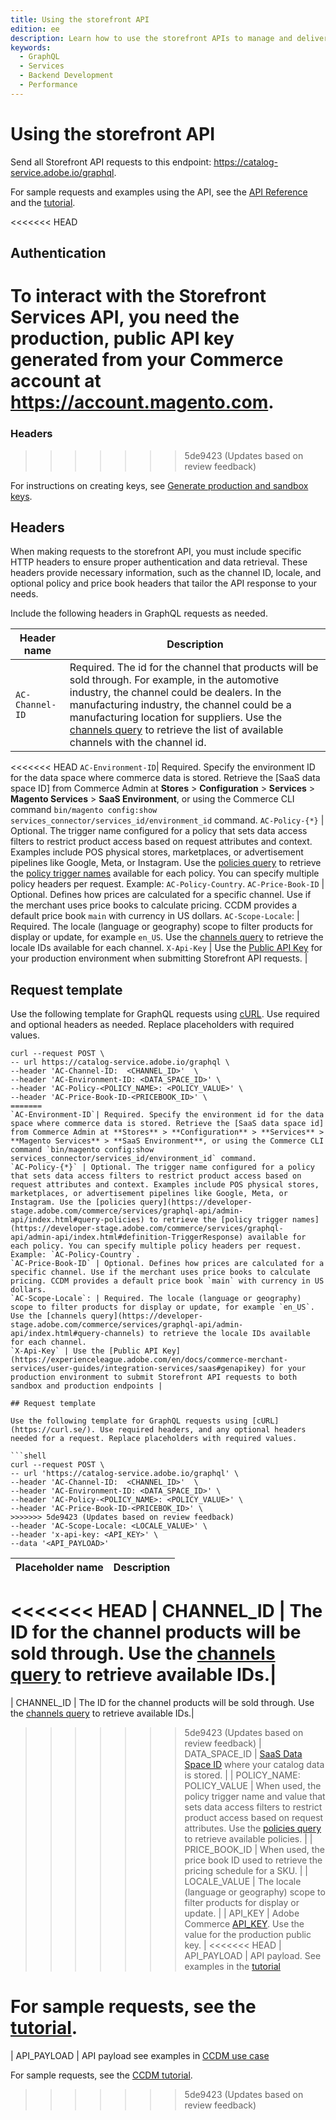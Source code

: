 ```yaml
---
title: Using the storefront API
edition: ee
description: Learn how to use the storefront APIs to manage and deliver product data to commerce storefronts or applications in the context of CCDM.
keywords:
  - GraphQL
  - Services
  - Backend Development
  - Performance
---
```


# Using the storefront API

Send all Storefront API requests to this endpoint: https://catalog-service.adobe.io/graphql.

<InlineAlert variant="info" slots="text"/>

For sample requests and examples using the API, see the [API Reference](api-reference.md) and the [tutorial](../ccdm-use-case.md).

<<<<<<< HEAD
## Authentication

To interact with the Storefront Services API, you need the production, public API key generated from your Commerce account at https://account.magento.com.
=======
### Headers
>>>>>>> 5de9423 (Updates based on review feedback)

For instructions on creating keys, see [Generate production and sandbox keys](https://experienceleague.adobe.com/en/docs/commerce-merchant-services/user-guides/integration-services/saas#genapikey).

## Headers

When making requests to the storefront API, you must include specific HTTP headers to ensure proper authentication and data retrieval. These headers provide necessary information, such as the channel ID, locale, and optional policy and price book headers that tailor the API response to your needs.

Include the following headers in GraphQL requests as needed.

Header name| Description
--- | ---
`AC-Channel-ID` | Required. The id for the channel that products will be sold through. For example, in the automotive industry, the channel could be dealers. In the manufacturing industry, the channel could be a manufacturing location for suppliers. Use the [channels query](https://developer-stage.adobe.com/commerce/services/graphql-api/admin-api/index.html#query-channels) to retrieve the list of available channels with the channel id.
<<<<<<< HEAD
`AC-Environment-ID`| Required. Specify the environment ID for the data space where commerce data is stored. Retrieve the [SaaS data space ID] from Commerce Admin at **Stores** > **Configuration** > **Services** > **Magento Services** > **SaaS Environment**, or using the Commerce CLI command `bin/magento config:show services_connector/services_id/environment_id` command.
`AC-Policy-{*}` | Optional. The trigger name configured for a policy that sets data access filters to restrict product access based on request attributes and context. Examples include POS physical stores, marketplaces, or advertisement pipelines like Google, Meta, or Instagram. Use the [policies query](https://developer-stage.adobe.com/commerce/services/graphql-api/admin-api/index.html#query-policies) to retrieve the [policy trigger names](https://developer-stage.adobe.com/commerce/services/graphql-api/admin-api/index.html#definition-TriggerResponse) available for each policy. You can specify multiple policy headers per request. Example: `AC-Policy-Country`.
`AC-Price-Book-ID` | Optional. Defines how prices are calculated for a specific channel. Use if the merchant uses price books to calculate pricing. CCDM provides a default price book `main` with currency in US dollars.
`AC-Scope-Locale`: | Required. The locale (language or geography) scope to filter products for display or update, for example `en_US`. Use the [channels query](https://developer-stage.adobe.com/commerce/services/graphql-api/admin-api/index.html#query-channels) to retrieve the locale IDs available for each channel.
`X-Api-Key` | Use the [Public API Key](https://experienceleague.adobe.com/en/docs/commerce-merchant-services/user-guides/integration-services/saas#genapikey) for your production environment when submitting Storefront API requests. |

## Request template

Use the following template for GraphQL requests using [cURL](https://curl.se/). Use required and optional headers as needed. Replace placeholders with required values.

```shell
curl --request POST \
-- url https://catalog-service.adobe.io/graphql \
--header 'AC-Channel-ID:  <CHANNEL_ID>'  \
--header 'AC-Environment-ID: <DATA_SPACE_ID>' \
--header 'AC-Policy-<POLICY_NAME>: <POLICY_VALUE>' \
--header 'AC-Price-Book-ID-<PRICEBOOK_ID>' \
=======
`AC-Environment-ID`| Required. Specify the environment id for the data space where commerce data is stored. Retrieve the [SaaS data space id] from Commerce Admin at **Stores** > **Configuration** > **Services** > **Magento Services** > **SaaS Environment**, or using the Commerce CLI command `bin/magento config:show services_connector/services_id/environment_id` command.
`AC-Policy-{*}` | Optional. The trigger name configured for a policy that sets data access filters to restrict product access based on request attributes and context. Examples include POS physical stores, marketplaces, or advertisement pipelines like Google, Meta, or Instagram. Use the [policies query](https://developer-stage.adobe.com/commerce/services/graphql-api/admin-api/index.html#query-policies) to retrieve the [policy trigger names](https://developer-stage.adobe.com/commerce/services/graphql-api/admin-api/index.html#definition-TriggerResponse) available for each policy. You can specify multiple policy headers per request. Example: `AC-Policy-Country`.
`AC-Price-Book-ID` | Optional. Defines how prices are calculated for a specific channel. Use if the merchant uses price books to calculate pricing. CCDM provides a default price book `main` with currency in US dollars.
`AC-Scope-Locale`: | Required. The locale (language or geography) scope to filter products for display or update, for example `en_US`. Use the [channels query](https://developer-stage.adobe.com/commerce/services/graphql-api/admin-api/index.html#query-channels) to retrieve the locale IDs available for each channel.
`X-Api-Key` | Use the [Public API Key](https://experienceleague.adobe.com/en/docs/commerce-merchant-services/user-guides/integration-services/saas#genapikey) for your production environment to submit Storefront API requests to both sandbox and production endpoints |

## Request template

Use the following template for GraphQL requests using [cURL](https://curl.se/). Use required headers, and any optional headers needed for a request. Replace placeholders with required values.

```shell
curl --request POST \
-- url 'https://catalog-service.adobe.io/graphql' \
--header 'AC-Channel-ID:  <CHANNEL_ID>'  \
--header 'AC-Environment-ID: <DATA_SPACE_ID>' \
--header 'AC-Policy-<POLICY_NAME>: <POLICY_VALUE>' \
--header 'AC-Price-Book-ID-<PRICEBOK_ID>' \
>>>>>>> 5de9423 (Updates based on review feedback)
--header 'AC-Scope-Locale: <LOCALE_VALUE>' \
--header 'x-api-key: <API_KEY>' \
--data '<API_PAYLOAD>'
```

| Placeholder name | Description                                                                                                     |
|------------------|-----------------------------------------------------------------------------------------------------------------|
<<<<<<< HEAD
| CHANNEL_ID     | The ID for the channel products will be sold through. Use the [channels query](https://developer-stage.adobe.com/commerce/services/graphql-api/admin-api/index.html#query-channels) to retrieve available IDs.|
=======
| CHANNEL_ID     | The ID for the channel products will be sold through. Use the [channels query](https://developer-stage.adobe.com/commerce/services/graphql-api/admin-api/index) to retrieve available IDs.|
>>>>>>> 5de9423 (Updates based on review feedback)
| DATA_SPACE_ID    | [SaaS Data Space ID](https://experienceleague.adobe.com/en/docs/commerce-merchant-services/user-guides/integration-services/saas#saas-data-space-provisioning) where your catalog data is stored.                                               |
| POLICY_NAME: POLICY_VALUE | When used, the policy trigger name and value that sets data access filters to restrict product access based on request attributes. Use the [policies query](https://developer-stage.adobe.com/commerce/services/graphql-api/admin-api/index.html#query-policies) to retrieve available policies.                    |
| PRICE_BOOK_ID    | When used, the price book ID used to retrieve the pricing schedule for a SKU. |
| LOCALE_VALUE | The locale (language or geography) scope to filter products for display or update. |
| API_KEY          | Adobe Commerce [API_KEY](#authentication). Use the value for the production public key.                              |
<<<<<<< HEAD
| API_PAYLOAD      | API payload. See examples in the [tutorial](../ccdm-use-case.md)

For sample requests, see the [tutorial](../ccdm-use-case.md).
=======
| API_PAYLOAD      | API payload see examples in [CCDM use case](../ccdm-use-case.md)

For sample requests, see the [CCDM tutorial](../ccdm-use-case.md).
>>>>>>> 5de9423 (Updates based on review feedback)
